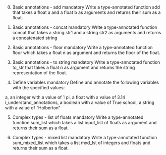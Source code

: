 0. Basic annotations - add
mandatory
Write a type-annotated function add that takes a float a and a float b as arguments and returns their sum as a float.

1. Basic annotations - concat
mandatory
Write a type-annotated function concat that takes a string str1 and a string str2 as arguments and returns a concatenated string

2. Basic annotations - floor
mandatory
Write a type-annotated function floor which takes a float n as argument and returns the floor of the float.

3. Basic annotations - to string
mandatory
Write a type-annotated function to_str that takes a float n as argument and returns the string representation of the float.

4. Define variables
mandatory
Define and annotate the following variables with the specified values:

a, an integer with a value of 1
pi, a float with a value of 3.14
i_understand_annotations, a boolean with a value of True
school, a string with a value of “Holberton”

5. Complex types - list of floats
mandatory
Write a type-annotated function sum_list which takes a list input_list of floats as argument and returns their sum as a float.

6. Complex types - mixed list
mandatory
Write a type-annotated function sum_mixed_list which takes a list mxd_lst of integers and floats and returns their sum as a float.
